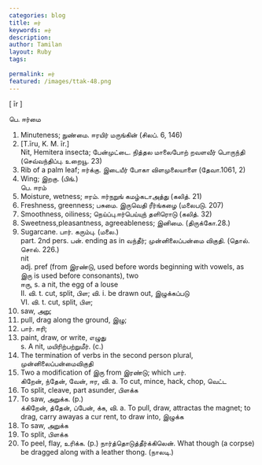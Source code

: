 ```yaml
---
categories: blog
title: ஈர்
keywords: ஈர்
description: 
author: Tamilan
layout: Ruby
tags: 
 
permalink: ஈர்
featured: /images/ttak-48.png
---
```

  
[ īr ]  
  
பெ. ஈர்மை  
1. Minuteness; நுண்மை. ஈரயிர் மருங்கின் (சிலப். 6, 146)  
2. [T.īru, K. M. īr.]  
Nit, Hemitera insecta; பேன்முட்டை. நித்தல மாலைபோற் றவளவீர் பொருந்தி (செவ்வந்திப்பு. உறையூ. 23)  
3. Rib of a palm leaf; ஈர்க்கு. இடையீர் போகா விளமுலையாளை (தேவா.1061, 2)  
4. Wing; இறகு. (பிங்.)  
பெ. ஈரம்  
1. Moisture, wetness; ஈரம். ஈர்நறுங் கமழ்கடாஅத்து (கலித். 21)  
2. Freshness, greenness; பசுமை. இருவெதி ரீர்ங்கழை (மலைபடு. 207)  
3. Smoothness, oiliness; நெய்ப்பு.ஈர்பெய்யுந் தளிரொடு (கலித். 32)  
4. Sweetness,pleasantness, agreeableness; இனிமை. (திருக்கோ.28.)  
5. Sugarcane. பார். கரும்பு. (மலை.)  
part. 2nd pers. பன். ending as in வந்தீர்; முன்னிலைப்பன்மை விகுதி. (தொல். சொல். 226.)  
nit  
adj. pref (from இரண்டு, used before words beginning with vowels, as இரு is used before consonants), two  
ஈரு, s. a nit, the egg of a louse  
II. வி. t. cut, split, பிள; வி. i. be drawn out, இழுக்கப்படு  
VI. வி. t. cut, split, பிள;  
2. saw, அறு;  
3. pull, drag along the ground, இழு;  
4. பார். ஈரி;  
5. paint, draw, or write, எழுது  
s. A nit, மயிரிற்பற்றுமீர். (c.)  
2. The termination of verbs in the second person plural, முன்னிலைப்பன்மைவிகுதி  
3. Two a modification of இரு from இரண்டு; which பார்.   
கிறேன், ந்தேன், வேன், ஈர, வி. a. To cut, mince, hack, chop, வெட்ட  
2. To split, cleave, part asunder, பிளக்க  
3. To saw, அறுக்க. (p.)  
க்கிறேன், த்தேன், ப்பேன், க்க, வி. a. To pull, draw, attractas the magnet; to drag, carry awayas a cur rent, to draw into, இழுக்க  
2. To saw, அறுக்க  
3. To split, பிளக்க  
4. To peel, flay, உரிக்க. (p.) நார்த்தொடுத்தீர்க்கிலென். What though (a corpse) be dragged along with a leather thong. (நாலடி.)